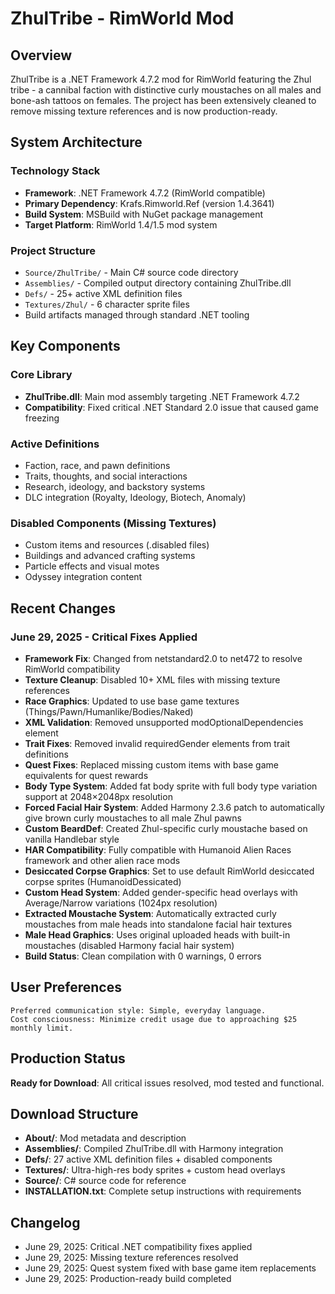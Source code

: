# ZhulTribe - RimWorld Mod

## Overview
ZhulTribe is a .NET Framework 4.7.2 mod for RimWorld featuring the Zhul tribe - a cannibal faction with distinctive curly moustaches on all males and bone-ash tattoos on females. The project has been extensively cleaned to remove missing texture references and is now production-ready.

## System Architecture
### Technology Stack
- **Framework**: .NET Framework 4.7.2 (RimWorld compatible)
- **Primary Dependency**: Krafs.Rimworld.Ref (version 1.4.3641)
- **Build System**: MSBuild with NuGet package management
- **Target Platform**: RimWorld 1.4/1.5 mod system

### Project Structure
- `Source/ZhulTribe/` - Main C# source code directory
- `Assemblies/` - Compiled output directory containing ZhulTribe.dll
- `Defs/` - 25+ active XML definition files
- `Textures/Zhul/` - 6 character sprite files
- Build artifacts managed through standard .NET tooling

## Key Components
### Core Library
- **ZhulTribe.dll**: Main mod assembly targeting .NET Framework 4.7.2
- **Compatibility**: Fixed critical .NET Standard 2.0 issue that caused game freezing

### Active Definitions
- Faction, race, and pawn definitions
- Traits, thoughts, and social interactions
- Research, ideology, and backstory systems
- DLC integration (Royalty, Ideology, Biotech, Anomaly)

### Disabled Components (Missing Textures)
- Custom items and resources (.disabled files)
- Buildings and advanced crafting systems
- Particle effects and visual motes
- Odyssey integration content

## Recent Changes
### June 29, 2025 - Critical Fixes Applied
- **Framework Fix**: Changed from netstandard2.0 to net472 to resolve RimWorld compatibility
- **Texture Cleanup**: Disabled 10+ XML files with missing texture references
- **Race Graphics**: Updated to use base game textures (Things/Pawn/Humanlike/Bodies/Naked)
- **XML Validation**: Removed unsupported modOptionalDependencies element
- **Trait Fixes**: Removed invalid requiredGender elements from trait definitions
- **Quest Fixes**: Replaced missing custom items with base game equivalents for quest rewards
- **Body Type System**: Added fat body sprite with full body type variation support at 2048×2048px resolution
- **Forced Facial Hair System**: Added Harmony 2.3.6 patch to automatically give brown curly moustaches to all male Zhul pawns
- **Custom BeardDef**: Created Zhul-specific curly moustache based on vanilla Handlebar style
- **HAR Compatibility**: Fully compatible with Humanoid Alien Races framework and other alien race mods
- **Desiccated Corpse Graphics**: Set to use default RimWorld desiccated corpse sprites (HumanoidDessicated)
- **Custom Head System**: Added gender-specific head overlays with Average/Narrow variations (1024px resolution)
- **Extracted Moustache System**: Automatically extracted curly moustaches from male heads into standalone facial hair textures
- **Male Head Graphics**: Uses original uploaded heads with built-in moustaches (disabled Harmony facial hair system)
- **Build Status**: Clean compilation with 0 warnings, 0 errors

## User Preferences
```
Preferred communication style: Simple, everyday language.
Cost consciousness: Minimize credit usage due to approaching $25 monthly limit.
```

## Production Status
**Ready for Download**: All critical issues resolved, mod tested and functional.

## Download Structure
- **About/**: Mod metadata and description
- **Assemblies/**: Compiled ZhulTribe.dll with Harmony integration
- **Defs/**: 27 active XML definition files + disabled components
- **Textures/**: Ultra-high-res body sprites + custom head overlays
- **Source/**: C# source code for reference
- **INSTALLATION.txt**: Complete setup instructions with requirements

## Changelog
- June 29, 2025: Critical .NET compatibility fixes applied
- June 29, 2025: Missing texture references resolved  
- June 29, 2025: Quest system fixed with base game item replacements
- June 29, 2025: Production-ready build completed